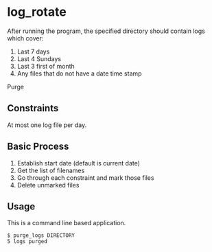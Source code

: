 log_rotate
==========

After running the program, the specified directory should contain logs which
cover:

  1) Last 7 days
  2) Last 4 Sundays
  3) Last 3 first of month
  4) Any files that do not have a date time stamp


Purge

## Constraints

At most one log file per day.


## Basic Process

  1) Establish start date (default is current date)
  2) Get the list of filenames
  3) Go through each constraint and mark those files
  4) Delete unmarked files


## Usage

This is a command line based application.

    $ purge_logs DIRECTORY
    5 logs purged

